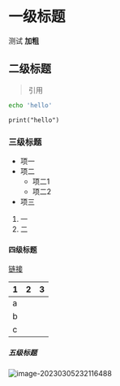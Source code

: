 # 一级标题

测试
**加粗**

## 二级标题

> 引用

```bash
echo 'hello'
```

```print("hello")```

### 三级标题

- 项一
- 项二
    - 项二1
    - 项二2
- 项三


1. 一
2. 二

#### 四级标题

[链接](file:///C:/Users/liang/Desktop/rtd/_build/html/index.html)



|   1   |   2   |     3 |
| ---- | ---- | ---- |
|   a   |      |      |
|   b   |      |      |
|   c   |      |      |

##### 五级标题

 ![image-20230305232116488](img/image-20230305232116488-1678029680863-1.png)